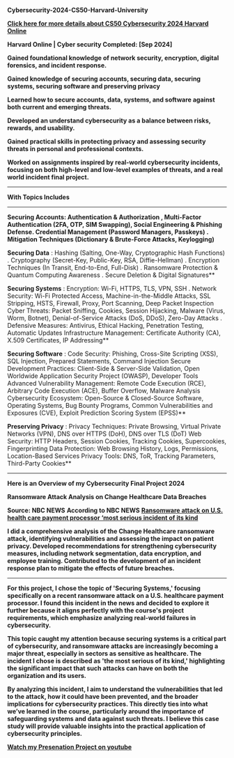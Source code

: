 **Cybersecurity-2024-CS50-Harvard-University**

**[Click here for more details about CS50 Cybersecurity 2024 Harvard Online](https://www.harvardonline.harvard.edu/course/cs50s-introduction-cybersecurity)**

**Harvard Online | Cyber security Completed: [Sep 2024]** 

**Gained foundational knowledge of network security, encryption, digital forensics, and incident response.**

**Gained knowledge of securing accounts, securing data, securing systems, securing software and preserving privacy**      

**Learned how to secure accounts, data, systems, and software against both current and emerging threats.**

**Developed an understand cybersecurity as a balance between risks, rewards, and usability.**

**Gained practical skills in protecting privacy and assessing security threats in personal and professional contexts.**

**Worked on assignments inspired by real-world cybersecurity incidents, focusing on both high-level and low-level examples of threats, and a real world incident final project.**
___________________________________


**With Topics Includes**
_____________________________________

**Securing Accounts:   Authentication & Authorization , Multi-Factor Authentication (2FA, OTP, SIM Swapping), Social Engineering & Phishing Defense.  Credential Management (Password Managers, Passkeys) . Mitigation Techniques (Dictionary & Brute-Force Attacks, Keylogging)**

**Securing Data** :  Hashing (Salting, One-Way, Cryptographic Hash Functions) . Cryptography (Secret-Key, Public-Key, RSA, Diffie-Hellman) . Encryption Techniques (In Transit, End-to-End, Full-Disk) . Ransomware Protection & Quantum Computing Awareness . Secure Deletion & Digital Signatures**

**Securing Systems** : Encryption: Wi-Fi, HTTPS, TLS, VPN, SSH . Network Security: Wi-Fi Protected Access, Machine-in-the-Middle Attacks, SSL Stripping, HSTS, Firewall, Proxy, Port Scanning, Deep Packet Inspection
Cyber Threats: Packet Sniffing, Cookies, Session Hijacking, Malware (Virus, Worm, Botnet), Denial-of-Service Attacks (DoS, DDoS), Zero-Day Attacks . Defensive Measures: Antivirus, Ethical Hacking, Penetration Testing, Automatic Updates
Infrastructure Management: Certificate Authority (CA), X.509 Certificates, IP Addressing**

**Securing Software** : Code Security: Phishing, Cross-Site Scripting (XSS), SQL Injection, Prepared Statements, Command Injection
Secure Development Practices: Client-Side & Server-Side Validation, Open Worldwide Application Security Project (OWASP), Developer Tools
Advanced Vulnerability Management: Remote Code Execution (RCE), Arbitrary Code Execution (ACE), Buffer Overflow, Malware Analysis
Cybersecurity Ecosystem: Open-Source & Closed-Source Software, Operating Systems, Bug Bounty Programs, Common Vulnerabilities and Exposures (CVE), Exploit Prediction Scoring System (EPSS)**

**Preserving Privacy** : Privacy Techniques: Private Browsing, Virtual Private Networks (VPN), DNS over HTTPS (DoH), DNS over TLS (DoT)
Web Security: HTTP Headers, Session Cookies, Tracking Cookies, Supercookies, Fingerprinting
Data Protection: Web Browsing History, Logs, Permissions, Location-Based Services
Privacy Tools: DNS, ToR, Tracking Parameters, Third-Party Cookies**
_________________________________________________

**Here is an Overview of my Cybersecurity Final Project 2024**

**Ransomware Attack Analysis on Change Healthcare Data Breaches**

**Source: NBC NEWS** **According to NBC NEWS**  **[Ransomware attack on U.S. health care payment processor ‘most serious incident of its kind](https://www.nbcnews.com/tech/security/ransomware-attack-us-health-care-payment-processor-serious-incident-ki-rcna141322)**

**I did a comprehensive analysis of the Change Healthcare ransomware attack, identifying vulnerabilities and assessing the impact on patient privacy. Developed recommendations for strengthening cybersecurity measures, including network segmentation, data encryption, and employee training. Contributed to the development of an incident response plan to mitigate the effects of future breaches.**
___________________________________________________________


**For this project, I chose the topic of 'Securing Systems,' focusing specifically on a recent ransomware attack on a U.S. healthcare payment processor. I found this incident in the news and decided to explore it further because it aligns perfectly with the course's project requirements, which emphasize analyzing real-world failures in cybersecurity.**

**This topic caught my attention because securing systems is a critical part of cybersecurity, and ransomware attacks are increasingly becoming a major threat, especially in sectors as sensitive as healthcare. The incident I chose is described as 'the most serious of its kind,' highlighting the significant impact that such attacks can have on both the organization and its users.**

**By analyzing this incident, I aim to understand the vulnerabilities that led to the attack, how it could have been prevented, and the broader implications for cybersecurity practices. This directly ties into what we’ve learned in the course, particularly around the importance of safeguarding systems and data against such threats. I believe this case study will provide valuable insights into the practical application of cybersecurity principles.**

**[Watch my Presenation Project on youtube](https://www.youtube.com/watch?v=65ycRskPSJM)**





